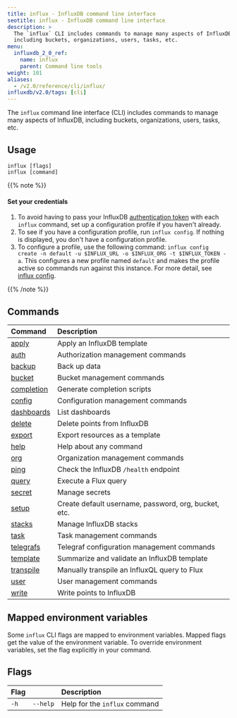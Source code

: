 ```yaml
---
title: influx - InfluxDB command line interface
seotitle: influx - InfluxDB command line interface
description: >
  The `influx` CLI includes commands to manage many aspects of InfluxDB,
  including buckets, organizations, users, tasks, etc.
menu:
  influxdb_2_0_ref:
    name: influx
    parent: Command line tools
weight: 101
aliases:
  - /v2.0/reference/cli/influx/
influxdb/v2.0/tags: [cli]
---
```


The `influx` command line interface (CLI) includes commands to manage many aspects of InfluxDB,
including buckets, organizations, users, tasks, etc.

## Usage

```
influx [flags]
influx [command]
```

{{% note %}}
#### Set your credentials

1. To avoid having to pass your InfluxDB [authentication token](/influxdb/v2.0/users/tokens/) with each `influx` command, set up a configuration profile if you haven't already.
2. To see if you have a configuration profile, run `influx config`. If nothing is displayed, you don't have a configuration profile.
3. To configure a profile, use the following command: `influx config create -n default -u $INFLUX_URL -o $INFLUX_ORG -t $INFLUX_TOKEN -a`.
   This configures a new profile named `default` and makes the profile active so commands run against this instance.
   For more detail, see [influx config](https://v2.docs.influxdata.com/v2.0/reference/cli/influx/config/).

{{% /note %}}

## Commands

| Command                                             | Description                                          |
|:-------                                             |:-----------                                          |
| [apply](/influxdb/v2.0/reference/cli/influx/apply)           | Apply an InfluxDB template                           |
| [auth](/influxdb/v2.0/reference/cli/influx/auth)             | Authorization management commands                    |
| [backup](/influxdb/v2.0/reference/cli/influx/backup)         | Back up data                                         |
| [bucket](/influxdb/v2.0/reference/cli/influx/bucket)         | Bucket management commands                           |
| [completion](/influxdb/v2.0/reference/cli/influx/completion) | Generate completion scripts                          |
| [config](/influxdb/v2.0/reference/cli/influx/config)         | Configuration management commands                    |
| [dashboards](/influxdb/v2.0/reference/cli/influx/dashboards) | List dashboards                                      |
| [delete](/influxdb/v2.0/reference/cli/influx/delete)         | Delete points from InfluxDB                          |
| [export](/influxdb/v2.0/reference/cli/influx/export)         | Export resources as a template                       |
| [help](/influxdb/v2.0/reference/cli/influx/help)             | Help about any command                               |
| [org](/influxdb/v2.0/reference/cli/influx/org)               | Organization management commands                     |
| [ping](/influxdb/v2.0/reference/cli/influx/ping)             | Check the InfluxDB `/health` endpoint                |
| [query](/influxdb/v2.0/reference/cli/influx/query)           | Execute a Flux query                                 |
| [secret](/influxdb/v2.0/reference/cli/influx/secret)         | Manage secrets                                       |
| [setup](/influxdb/v2.0/reference/cli/influx/setup)           | Create default username, password, org, bucket, etc. |
| [stacks](/influxdb/v2.0/reference/cli/influx/stacks)         | Manage InfluxDB stacks                               |
| [task](/influxdb/v2.0/reference/cli/influx/task)             | Task management commands                             |
| [telegrafs](/influxdb/v2.0/reference/cli/influx/telegrafs)   | Telegraf configuration management commands           |
| [template](/influxdb/v2.0/reference/cli/influx/template)     | Summarize and validate an InfluxDB template          |
| [transpile](/influxdb/v2.0/reference/cli/influx/transpile)   | Manually transpile an InfluxQL query to Flux         |
| [user](/influxdb/v2.0/reference/cli/influx/user)             | User management commands                             |
| [write](/influxdb/v2.0/reference/cli/influx/write)           | Write points to InfluxDB                             |

## Mapped environment variables

Some `influx` CLI flags are mapped to environment variables.
Mapped flags get the value of the environment variable.
To override environment variables, set the flag explicitly in your command.

## Flags

| Flag |          | Description                   |
|:---- |:---      |:-----------                   |
| `-h` | `--help` | Help for the `influx` command |
